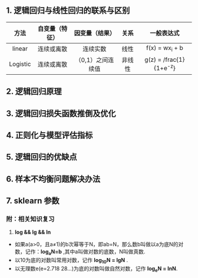 ## 1. 逻辑回归与线性回归的联系与区别
方法 | 自变量（特征） | 因变量（结果） | 关系 | 一般表达式 | 
:-: |:-: |:-: |:-:|:-:|
linear | 连续或离散 | 连续实数 | 线性 | f(x) = wx<sub>i</sub> + b 
Logistic | 连续或离散 | （0,1）之间连续值 | 非线性 | g(z) = /frac{1}{1+e<sup>-z</sup>}

## 2. 逻辑回归原理
## 3. 逻辑回归损失函数推倒及优化
## 4. 正则化与模型评估指标
## 5. 逻辑回归的优缺点
## 6. 样本不均衡问题解决办法
## 7. sklearn 参数
### 附：相关知识复习
1. **log && lg && ln**
  - 如果a(a>0，且a≠1)的b次幂等于N，即ab=N，那么数b叫做以a为底N的对数，记作：**log<sub>a</sub>N=b** ,其中a叫做对数的底数，N叫做真数.  
  - 以10为底的对数叫常用对数，记作 **log<sub>10</sub>N = lgN** .    
  - 以无理数e(e=2.718 28…)为底的对数叫做自然对数，记作 **log<sub>e</sub>N = lnN**.
